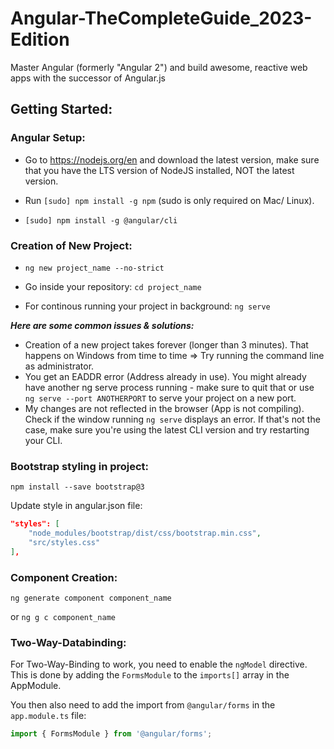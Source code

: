 # Angular-TheCompleteGuide_2023-Edition

Master Angular (formerly "Angular 2") and build awesome, reactive web apps with the successor of Angular.js

## Getting Started:

### Angular Setup:

- Go to https://nodejs.org/en and download the latest version, make sure that you have the LTS version of NodeJS installed, NOT the latest version.

- Run `[sudo] npm install -g npm` (sudo is only required on Mac/ Linux).

* `[sudo] npm install -g @angular/cli`

### Creation of New Project:

- `ng new project_name --no-strict`

* Go inside your repository: `cd project_name`

* For continous running your project in background: `ng serve`

**_Here are some common issues & solutions:_**

- Creation of a new project takes forever (longer than 3 minutes). That happens on Windows from time to time => Try running the command line as administrator.
- You get an EADDR error (Address already in use). You might already have another ng serve process running - make sure to quit that or use `ng serve --port ANOTHERPORT` to serve your project on a new port.
- My changes are not reflected in the browser (App is not compiling). Check if the window running `ng serve` displays an error. If that's not the case, make sure you're using the latest CLI version and try restarting your CLI.

### Bootstrap styling in project:

`npm install --save bootstrap@3`

Update style in angular.json file:

```json
"styles": [
    "node_modules/bootstrap/dist/css/bootstrap.min.css",
    "src/styles.css"
],
```

### Component Creation:

`ng generate component component_name`

or `ng g c component_name`

### Two-Way-Databinding:

For Two-Way-Binding to work, you need to enable the `ngModel` directive. This is done by adding the `FormsModule` to the `imports[]` array in the AppModule.

You then also need to add the import from `@angular/forms` in the `app.module.ts` file:

```ts
import { FormsModule } from '@angular/forms';
```
